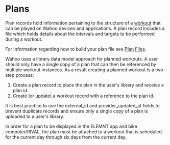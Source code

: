# Plans

Plan records hold information pertaining to the structure of a [workout](#workouts) that can be played on Wahoo devices and applications. A plan record includes a file which holds details about the intervals and targets to be performed during a workout.

For Information regarding how to build your plan file see [Plan Files](#plan-files).

Wahoo uses a library data model approach for planned workouts. A user should only have a single copy of a plan that can then be referenced by multiple workout instances. As a result creating a planned workout is a two-step process: 

1. Create a plan record to place the plan in the user's library and receive a plan id.
2. Create (or update) a workout record with a reference to the plan id.

It is best practice to use the external_id and provider_updated_at fields to prevent duplicate records and ensure only a single copy of a plan is uploaded to a user's library.

<aside class="notice">
In order for a plan to be displayed in the ELEMNT app and bike computer/RIVAL, the plan must be attached to a workout that is scheduled for the current day through six days from the current day. 
</aside>
